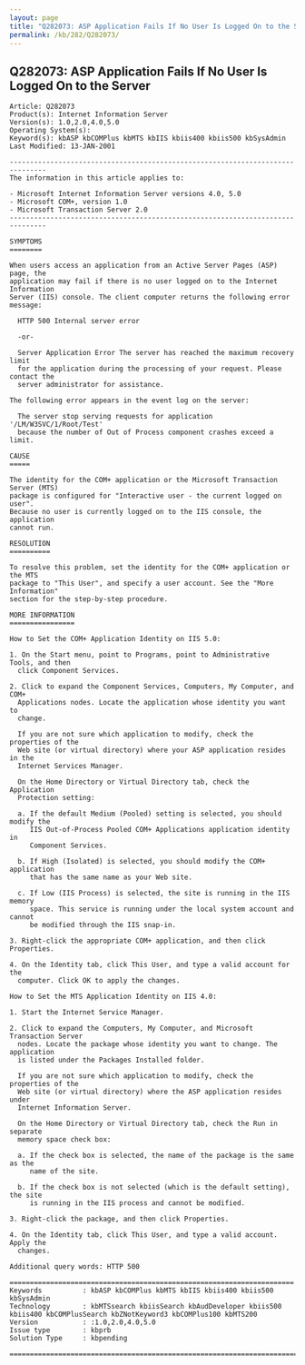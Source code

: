 ```yaml
---
layout: page
title: "Q282073: ASP Application Fails If No User Is Logged On to the Server"
permalink: /kb/282/Q282073/
---
```


## Q282073: ASP Application Fails If No User Is Logged On to the Server

	Article: Q282073
	Product(s): Internet Information Server
	Version(s): 1.0,2.0,4.0,5.0
	Operating System(s): 
	Keyword(s): kbASP kbCOMPlus kbMTS kbIIS kbiis400 kbiis500 kbSysAdmin
	Last Modified: 13-JAN-2001
	
	-------------------------------------------------------------------------------
	The information in this article applies to:
	
	- Microsoft Internet Information Server versions 4.0, 5.0 
	- Microsoft COM+, version 1.0 
	- Microsoft Transaction Server 2.0 
	-------------------------------------------------------------------------------
	
	SYMPTOMS
	========
	
	When users access an application from an Active Server Pages (ASP) page, the
	application may fail if there is no user logged on to the Internet Information
	Server (IIS) console. The client computer returns the following error message:
	
	  HTTP 500 Internal server error
	
	  -or-
	
	  Server Application Error The server has reached the maximum recovery limit
	  for the application during the processing of your request. Please contact the
	  server administrator for assistance.
	
	The following error appears in the event log on the server:
	
	  The server stop serving requests for application '/LM/W3SVC/1/Root/Test'
	  because the number of Out of Process component crashes exceed a limit.
	
	CAUSE
	=====
	
	The identity for the COM+ application or the Microsoft Transaction Server (MTS)
	package is configured for "Interactive user - the current logged on user".
	Because no user is currently logged on to the IIS console, the application
	cannot run.
	
	RESOLUTION
	==========
	
	To resolve this problem, set the identity for the COM+ application or the MTS
	package to "This User", and specify a user account. See the "More Information"
	section for the step-by-step procedure.
	
	MORE INFORMATION
	================
	
	How to Set the COM+ Application Identity on IIS 5.0:
	
	1. On the Start menu, point to Programs, point to Administrative Tools, and then
	  click Component Services.
	
	2. Click to expand the Component Services, Computers, My Computer, and COM+
	  Applications nodes. Locate the application whose identity you want to
	  change.
	
	  If you are not sure which application to modify, check the properties of the
	  Web site (or virtual directory) where your ASP application resides in the
	  Internet Services Manager.
	
	  On the Home Directory or Virtual Directory tab, check the Application
	  Protection setting:
	
	  a. If the default Medium (Pooled) setting is selected, you should modify the
	     IIS Out-of-Process Pooled COM+ Applications application identity in
	     Component Services.
	
	  b. If High (Isolated) is selected, you should modify the COM+ application
	     that has the same name as your Web site.
	
	  c. If Low (IIS Process) is selected, the site is running in the IIS memory
	     space. This service is running under the local system account and cannot
	     be modified through the IIS snap-in.
	
	3. Right-click the appropriate COM+ application, and then click Properties.
	
	4. On the Identity tab, click This User, and type a valid account for the
	  computer. Click OK to apply the changes.
	
	How to Set the MTS Application Identity on IIS 4.0:
	
	1. Start the Internet Service Manager.
	
	2. Click to expand the Computers, My Computer, and Microsoft Transaction Server
	  nodes. Locate the package whose identity you want to change. The application
	  is listed under the Packages Installed folder.
	
	  If you are not sure which application to modify, check the properties of the
	  Web site (or virtual directory) where the ASP application resides under
	  Internet Information Server.
	
	  On the Home Directory or Virtual Directory tab, check the Run in separate
	  memory space check box:
	
	  a. If the check box is selected, the name of the package is the same as the
	     name of the site.
	
	  b. If the check box is not selected (which is the default setting), the site
	     is running in the IIS process and cannot be modified.
	
	3. Right-click the package, and then click Properties.
	
	4. On the Identity tab, click This User, and type a valid account. Apply the
	  changes.
	
	Additional query words: HTTP 500
	
	======================================================================
	Keywords          : kbASP kbCOMPlus kbMTS kbIIS kbiis400 kbiis500 kbSysAdmin 
	Technology        : kbMTSsearch kbiisSearch kbAudDeveloper kbiis500 kbiis400 kbCOMPlusSearch kbZNotKeyword3 kbCOMPlus100 kbMTS200
	Version           : :1.0,2.0,4.0,5.0
	Issue type        : kbprb
	Solution Type     : kbpending
	
	=============================================================================
	
